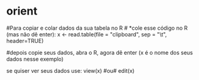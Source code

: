 # orient

#Para copiar e colar dados da sua tabela no R # *cole esse código no R (mas não dê enter):
x <- read.table(file = "clipboard", sep = "\t", header=TRUE)

#depois copie seus dados, abra o R, agora dê enter (x é o nome dos seus dados nesse exemplo)

se quiser ver seus dados use: view(x) #ou#  edit(x)
